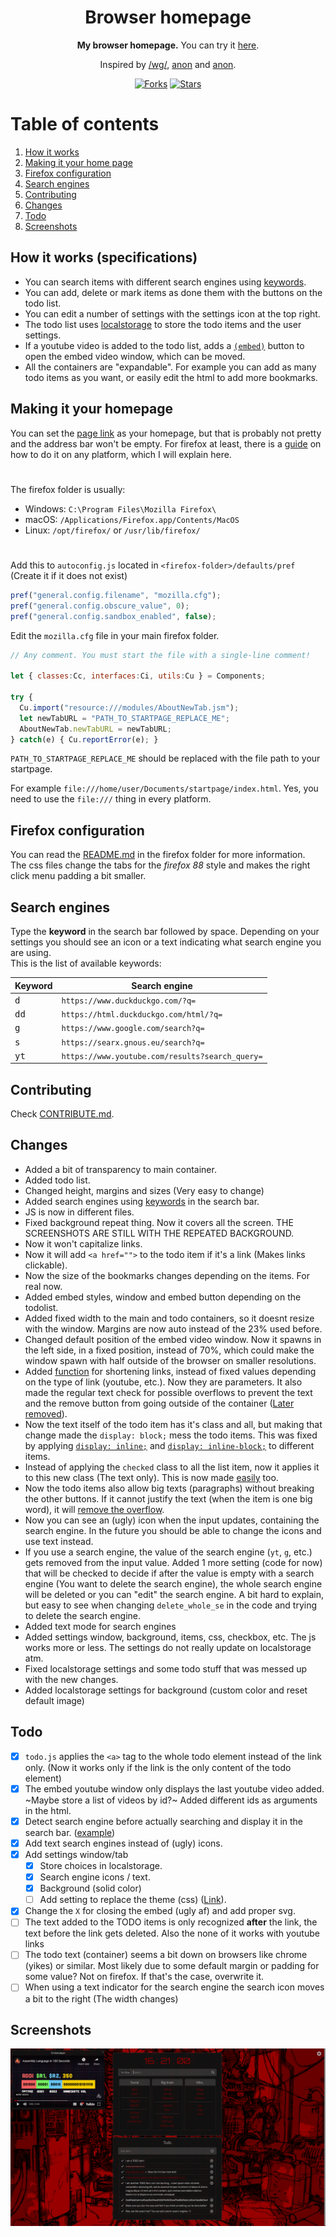 <div align="center">
  <h1>Browser homepage</h1>
  <b>My browser homepage.</b> You can try it <a href="https://r4v10l1.github.io/browser-homepage/homepage.html">here</a>.<br>
  <p>Inspired by <a href="https://boards.4chan.org/wg/thread/7801612">/wg/</a>, <a href="https://boards.4chan.org/wg/thread/7801612#p7822666">anon</a> and <a href="https://boards.4chan.org/wg/thread/7801612#p7827588">anon</a>.</p>
  <a href="https://github.com/r4v10l1/browser-homepage/network/members"><img src="https://img.shields.io/github/forks/r4v10l1/browser-homepage.svg?style=for-the-badge&logo=javascript&color=ead54e&logoColor=ead54e" alt="Forks"></a>
  <a href="https://github.com/r4v10l1/browser-homepage/stargazers"><img src="https://img.shields.io/github/stars/r4v10l1/browser-homepage.svg?style=for-the-badge&logo=javascript&color=ead54e&logoColor=ead54e" alt="Stars"></a>
</div>

# Table of contents
1. [How it works](#How-it-works-specifications)
2. [Making it your home page](#Making-it-your-homepage)
3. [Firefox configuration](#Firefox-configuration)
4. [Search engines](#Search-engines)
5. [Contributing](#Contributing)
6. [Changes](#Changes)
7. [Todo](#Todo)
8. [Screenshots](#Screenshots)

## How it works (specifications)
- You can search items with different search engines using [keywords](#search-engines).
- You can add, delete or mark items as done them with the buttons on the todo list.
- You can edit a number of settings with the settings icon at the top right.
- The todo list uses [localstorage](https://blog.logrocket.com/localstorage-javascript-complete-guide/) to store the todo items and the user settings.
- If a youtube video is added to the todo list, adds a [`(embed)`](https://github.com/r4v10l1/youtube-embed-window) button to open the embed video window, which can be moved.
- All the containers are "expandable". For example you can add as many todo items as you want, or easily edit the html to add more bookmarks.

## Making it your homepage
You can set the [page link](https://r4v10l1.github.io/browser-homepage/homepage.html) as your homepage, but that is probably not pretty and the address bar won't be empty. For firefox at least, there is a [guide](https://stpg.tk/guides/firefox-startpage/) on how to do it on any platform, which I will explain here.

#

The firefox folder is usually:
- Windows: `C:\Program Files\Mozilla Firefox\`
- macOS: `/Applications/Firefox.app/Contents/MacOS`
- Linux: `/opt/firefox/` or `/usr/lib/firefox/`

#

Add this to `autoconfig.js` located in `<firefox-folder>/defaults/pref` (Create it if it does not exist)
```js
pref("general.config.filename", "mozilla.cfg");
pref("general.config.obscure_value", 0);
pref("general.config.sandbox_enabled", false);
```
Edit the `mozilla.cfg` file in your main firefox folder.
```js
// Any comment. You must start the file with a single-line comment!

let { classes:Cc, interfaces:Ci, utils:Cu } = Components;

try {
  Cu.import("resource:///modules/AboutNewTab.jsm");
  let newTabURL = "PATH_TO_STARTPAGE_REPLACE_ME";
  AboutNewTab.newTabURL = newTabURL;
} catch(e) { Cu.reportError(e); }
```
`PATH_TO_STARTPAGE_REPLACE_ME` should be replaced with the file path to your startpage.

For example `file:///home/user/Documents/startpage/index.html`. Yes, you need to use the `file:///` thing in every platform.

## Firefox configuration
You can read the [README.md](https://github.com/r4v10l1/browser-homepage/tree/main/firefox) in the firefox folder for more information.  
The css files change the tabs for the *firefox 88* style and makes the right click menu padding a bit smaller.

## Search engines
Type the **keyword** in the search bar followed by space. Depending on your settings you should see an icon or a text indicating what search engine you are using.  
This is the list of available keywords:

Keyword       | Search engine
--------------|-----------------------
<kbd>d</kbd>  | `https://www.duckduckgo.com/?q=`
<kbd>dd</kbd> | `https://html.duckduckgo.com/html/?q=`
<kbd>g</kbd>  | `https://www.google.com/search?q=`
<kbd>s</kbd>  | `https://searx.gnous.eu/search?q=`
<kbd>yt</kbd> | `https://www.youtube.com/results?search_query=`

## Contributing
Check [CONTRIBUTE.md](https://github.com/r4v10l1/browser-homepage/blob/main/CONTRIBUTE.md).

## Changes
- Added a bit of transparency to main container.
- Added todo list.
- Changed height, margins and sizes (Very easy to change)
- Added search engines using [keywords](https://github.com/r4v10l1/browser-homepage/blob/main/js/search-bar.js#L5) in the search bar.
- JS is now in different files.
- Fixed background repeat thing. Now it covers all the screen. THE SCREENSHOTS ARE STILL WITH THE REPEATED BACKGROUND.
- Now it won't capitalize links.
- Now it will add `<a href="">` to the todo item if it's a link (Makes links clickable). 
- Now the size of the bookmarks changes depending on the items. For real now.
- Added embed styles, window and embed button depending on the todolist.
- Added fixed width to the main and todo containers, so it doesnt resize with the window. Margins are now auto instead of the 23% used before.
- Changed default position of the embed video window. Now it spawns in the left side, in a fixed position, instead of 70%, which could make the window spawn with half outside of the browser on smaller resolutions.
- Added [function](https://github.com/r4v10l1/browser-homepage/commit/51d4e2e8c3f6ff98d7942d53aea73008403f047f#diff-69e1955059041300b9d121a61837651363f6e92e23f5683ea9aa8fc62f1a6bf5R38) for shortening links, instead of fixed values depending on the type of link (youtube, etc.). Now they are parameters. It also made the regular text check for possible overflows to prevent the text and the remove button from going outside of the container ([Later removed](https://github.com/r4v10l1/browser-homepage/commit/51d4e2e8c3f6ff98d7942d53aea73008403f047f#diff-69e1955059041300b9d121a61837651363f6e92e23f5683ea9aa8fc62f1a6bf5R38)).
- Now the text itself of the todo item has it's class and all, but making that change made the `display: block;` mess the todo items. This was fixed by applying [`display: inline;`](https://github.com/r4v10l1/browser-homepage/commit/a8d469ea8a46040d93810149e859fbee90667d8a#diff-f131fc9dca7d0116bd2258c95e127905bb0db3b922c83db9c7648b32770fc532R212) and [`display: inline-block;`](https://github.com/r4v10l1/browser-homepage/commit/a8d469ea8a46040d93810149e859fbee90667d8a#diff-f131fc9dca7d0116bd2258c95e127905bb0db3b922c83db9c7648b32770fc532R216) to different items.
- Instead of applying the `checked` class to all the list item, now it applies it to this new class (The text only). This is now made [easily](https://github.com/r4v10l1/browser-homepage/commit/66e53ba041a0898983727ebbfa2171a65a22be7b#diff-69e1955059041300b9d121a61837651363f6e92e23f5683ea9aa8fc62f1a6bf5R49) too.
- Now the todo items also allow big texts (paragraphs) without breaking the other buttons. If it cannot justify the text (when the item is one big word), it will [remove the overflow](https://github.com/r4v10l1/browser-homepage/commit/a8d469ea8a46040d93810149e859fbee90667d8a#diff-f131fc9dca7d0116bd2258c95e127905bb0db3b922c83db9c7648b32770fc532R218).
- Now you can see an (ugly) icon when the input updates, containing the search engine. In the future you should be able to change the icons and use text instead. 
- If you use a search engine, the value of the search engine (`yt`, `g`, etc.) gets removed from the input value. Added 1 more setting (code for now) that will be checked to decide if after the value is empty with a search engine (You want to delete the search engine), the whole search engine will be deleted or you can "edit" the search engine. A bit hard to explain, but easy to see when changing `delete_whole_se` in the code and trying to delete the search engine.
- Added text mode for search engines
- Added settings window, background, items, css, checkbox, etc. The js works more or less. The settings do not really update on localstorage atm.
- Fixed localstorage settings and some todo stuff that was messed up with the new changes.
- Added localstorage settings for background (custom color and reset default image)

## Todo
- [X] `todo.js` applies the `<a>` tag to the whole todo element instead of the link only. (Now it works only if the link is the only content of the todo element)
- [X] The embed youtube window only displays the last youtube video added. ~Maybe store a list of videos by id?~ Added different ids as arguments in the html.
- [X] Detect search engine before actually searching and display it in the search bar. ([example](screenshots/search-engines-example.png))
- [X] Add text search engines instead of (ugly) icons.
- [X] Add settings window/tab
    - [X] Store choices in localstorage.
    - [X] Search engine icons / text.
    - [X] Background (solid color)
    - [ ] Add setting to replace the theme (css) ([Link](https://stackoverflow.com/a/19844757)).
- [X] Change the `X` for closing the embed (ugly af) and add proper svg.
- [ ] The text added to the TODO items is only recognized **after** the link, the text before the link gets deleted. Also the none of it works with youtube links
- [ ] The todo text (container) seems a bit down on browsers like chrome (yikes) or similar. Most likely due to some default margin or padding for some value? Not on firefox. If that's the case, overwrite it.
- [ ] When using a text indicator for the search engine the search icon moves a bit to the right (The width changes)

## Screenshots
![Overview screenshot](screenshots/screenshot5.png)
